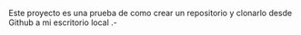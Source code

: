 Este proyecto es una prueba de como crear un repositorio y clonarlo desde Github a mi escritorio local .-
